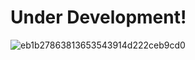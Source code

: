 # Under Development!

![eb1b27863813653543914d222ceb9cd0](https://user-images.githubusercontent.com/72878018/158029654-7eeb6607-562b-45d4-a834-d0f5fb3f571a.gif)


<!-- # MulticlassClassifiers
This repository documents my implemenrations of Machine Learning multi-class linear separators classifiers.

## Description

## Requirements

## Normalization

## K-Fold Cross Validation

## Loss Function

## K Nearest Neighbors

## Perceptron

## Support Vector Machine

## Passive Aggressive

## Instructions

## Notes

## Sources -->
